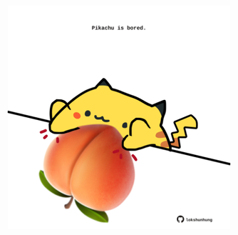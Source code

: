 <!-- built at 22/09/2024, 15:00:38 UTC -->
<p align="center">
  <img width="500" height="500" src="./ReadmeImage.svg">
</p>
